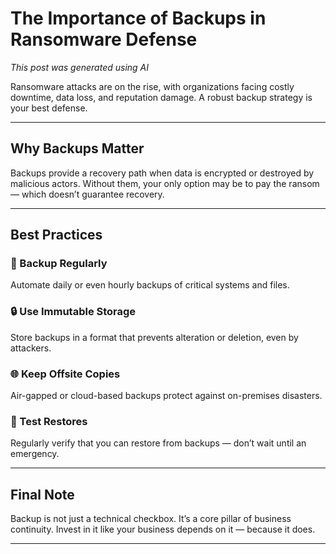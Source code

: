 
# The Importance of Backups in Ransomware Defense

*This post was generated using AI* 

Ransomware attacks are on the rise, with organizations facing costly downtime, data loss, and reputation damage. A robust backup strategy is your best defense.

---

## Why Backups Matter

Backups provide a recovery path when data is encrypted or destroyed by malicious actors. Without them, your only option may be to pay the ransom — which doesn’t guarantee recovery.

---

## Best Practices

### 📅 Backup Regularly
Automate daily or even hourly backups of critical systems and files.

### 🔒 Use Immutable Storage
Store backups in a format that prevents alteration or deletion, even by attackers.

### 🌐 Keep Offsite Copies
Air-gapped or cloud-based backups protect against on-premises disasters.

### 🔁 Test Restores
Regularly verify that you can restore from backups — don’t wait until an emergency.

---

## Final Note

Backup is not just a technical checkbox. It’s a core pillar of business continuity. Invest in it like your business depends on it — because it does.

---
